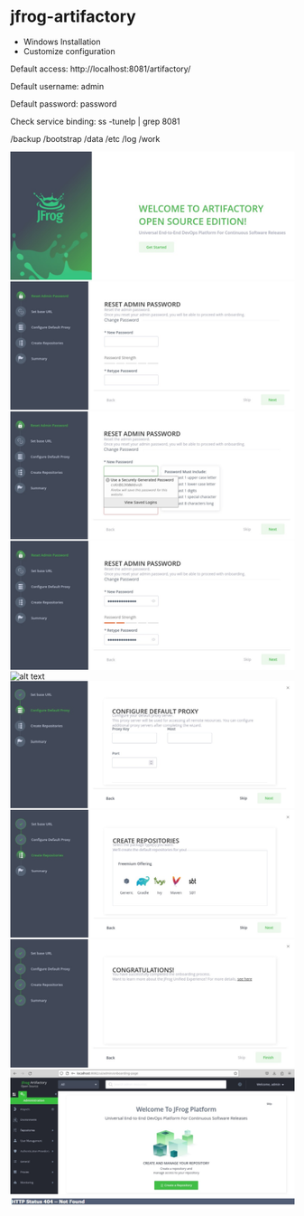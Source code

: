 # jfrog-artifactory 

- Windows Installation
- Customize configuration 

Default access: 
http://localhost:8081/artifactory/

Default username: admin

Default password: password

Check service binding:
ss -tunelp | grep 8081

/backup
/bootstrap
/data
/etc
/log
/work

![alt text](images/artifactory-setup-1.jpg)
![alt text](images/artifactory-setup-2.jpg)
![alt text](images/artifactory-setup-3.jpg)
![alt text](images/artifactory-setup-4.jpg)
![alt text](images/artifactory-setup-5jpg)
![alt text](images/artifactory-setup-6.jpg)
![alt text](images/artifactory-setup-7.jpg)
![alt text](images/artifactory-setup-8.jpg)
![alt text](images/artifactory-setup-9.jpg)
![alt text](images/errors/http_status_404_not_found.jpg)
